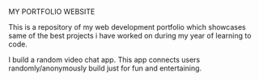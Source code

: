 MY PORTFOLIO WEBSITE

This is a repository of my web development portfolio which showcases same of the best projects i have worked on during my year of learning to code.

I build a random video chat app. This app connects users randomly/anonymously build just for fun and entertaining.


